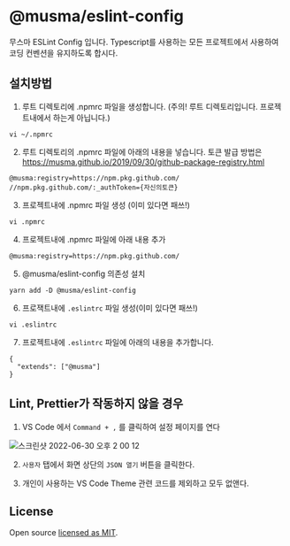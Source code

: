 # @musma/eslint-config

무스마 ESLint Config 입니다. Typescript를 사용하는 모든 프로젝트에서 사용하여 코딩 컨벤션을 유지하도록 합시다.

## 설치방법

1. 루트 디렉토리에 .npmrc 파일을 생성합니다. (주의! 루트 디렉토리입니다. 프로젝트내에서 하는게 아닙니다.)

```
vi ~/.npmrc
```

2. 루트 디렉토리의 .npmrc 파일에 아래의 내용을 넣습니다.
토큰 발급 방법은 https://musma.github.io/2019/09/30/github-package-registry.html

```
@musma:registry=https://npm.pkg.github.com/
//npm.pkg.github.com/:_authToken={자신의토큰}
```

3. 프로젝트내에 .npmrc 파일 생성 (이미 있다면 패쓰!)

```
vi .npmrc
```

4. 프로젝트내에 .npmrc 파일에 아래 내용 추가

```
@musma:registry=https://npm.pkg.github.com/
```

5. @musma/eslint-config 의존성 설치

```
yarn add -D @musma/eslint-config
```

6. 프로잭트내에 `.eslintrc` 파일 생성(이미 있다면 패쓰!)

```
vi .eslintrc
```

7. 프로젝트내에 `.eslintrc` 파일에 아래의 내용을 추가합니다.

```
{
  "extends": ["@musma"]
}
```

## Lint, Prettier가 작동하지 않을 경우

1. VS Code 에서 `Command + ,` 를 클릭하여 설정 페이지를 연다

![스크린샷 2022-06-30 오후 2 00 12](https://user-images.githubusercontent.com/28969912/176596876-05978501-22cc-4f9a-ba94-27a9c49358c4.png)

2. `사용자` 탭에서 화면 상단의 `JSON 열기` 버튼을 클릭한다.

3. 개인이 사용하는 VS Code Theme 관련 코드를 제외하고 모두 없앤다.

## License

Open source [licensed as MIT](./LICENSE).
